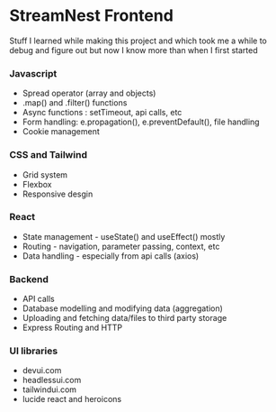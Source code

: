# StreamNest Frontend

Stuff I learned while making this project and which took me a while to debug and figure out but now I know more than when I first started

### Javascript
- Spread operator (array and objects)
- .map() and .filter() functions
- Async functions : setTimeout, api calls, etc
- Form handling: e.propagation(), e.preventDefault(), file handling
- Cookie management

### CSS and Tailwind
- Grid system
- Flexbox
- Responsive desgin

### React
- State management - useState() and useEffect() mostly
- Routing - navigation, parameter passing, context, etc
- Data handling - especially from api calls (axios)

### Backend
- API calls
- Database modelling and modifying data (aggregation)
- Uploading and fetching data/files to third party storage
- Express Routing and HTTP

### UI libraries
- devui.com
- headlessui.com
- tailwindui.com
- lucide react and heroicons